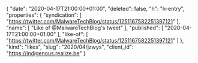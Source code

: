 {
  "date": "2020-04-17T21:00:00+01:00",
  "deleted": false,
  "h": "h-entry",
  "properties": {
    "syndication": [
      "https://twitter.com/MalwareTechBlog/status/1251167582251397121"
    ],
    "name": [
      "Like of @MalwareTechBlog's tweet"
    ],
    "published": [
      "2020-04-17T21:00:00+01:00"
    ],
    "like-of": [
      "https://twitter.com/MalwareTechBlog/status/1251167582251397121"
    ]
  },
  "kind": "likes",
  "slug": "2020/04/jzwys",
  "client_id": "https://indigenous.realize.be"
}
